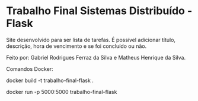 # Trabalho Final Sistemas Distribuído - Flask

Site desenvolvido para ser lista de tarefas.
É possível adicionar título, descrição, hora de vencimento e se foi concluído ou não.

Feito por: Gabriel Rodrigues Ferraz da Silva e Matheus Henrique da Silva.



Comandos Docker:

docker build -t trabalho-final-flask .

docker run -p 5000:5000 trabalho-final-flask